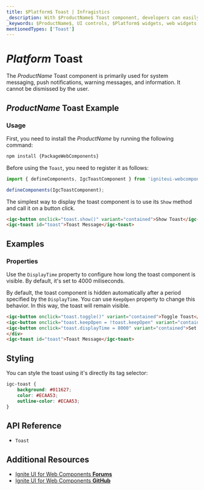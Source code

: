 ```yaml
---
title: $Platform$ Toast | Infragistics
_description: With $ProductName$ Toast component, developers can easily integrate a brief, single-line message within mobile and desktop applications.
_keywords: $ProductName$, UI controls, $Platform$ widgets, web widgets, UI widgets, $Platform$, Native $Platform$ Components Suite, Native $Platform$ Controls, Native $Platform$ Components Library, $Platform$ Toast components
mentionedTypes: ['Toast']
---
```


# $Platform$ Toast

The $ProductName$ Toast component is primarily used for system messaging, push notifications, warning messages, and information. It cannot be dismissed by the user.

## $ProductName$ Toast Example

<code-view style="height: 230px"
           data-demos-base-url="{environment:demosBaseUrl}"
           iframe-src="{environment:demosBaseUrl}/notifications/toast-overview" alt="$Platform$ Toast Example"
           github-src="notifications/toast/overview">
</code-view>

<div class="divider--half"></div>

### Usage

First, you need to install the $ProductName$ by running the following command:

```cmd
npm install {PackageWebComponents}
```

Before using the `Toast`, you need to register it as follows:

```ts
import { defineComponents, IgcToastComponent } from 'igniteui-webcomponents';

defineComponents(IgcToastComponent);
```

The simplest way to display the toast component is to use its `Show` method and call it on a button click.

```html
<igc-button onclick="toast.show()" variant="contained">Show Toast</igc-button>
<igc-toast id="toast">Toast Message</igc-toast>
```

## Examples

### Properties

Use the `DisplayTime` property to configure how long the toast component is visible. By default, it's set to 4000 miliseconds.

By default, the toast component is hidden automatically after a period specified by the `DisplayTime`. You can use `KeepOpen` property to change this behavior. In this way, the toast will remain visible.

```html
<igc-button onclick="toast.toggle()" variant="contained">Toggle Toast</igc-button>
<igc-button onclick="toast.keepOpen = !toast.keepOpen" variant="contained">Toggle keepOpen property</igc-button>
<igc-button onclick="toast.displayTime = 8000" variant="contained">Set DisplayTime to 8000</igc-button>
</div>
<igc-toast id="toast">Toast Message</igc-toast>
```

<code-view style="height: 230px"
           data-demos-base-url="{environment:dvDemosBaseUrl}"
           iframe-src="{environment:dvDemosBaseUrl}/notifications/toast-properties"
           alt="$Platform$ Toast Properties Example"
           github-src="notifications/toast/properties">
</code-view>

## Styling

You can style the toast using it's directly its tag selector:

```css
igc-toast {
    background: #011627;
    color: #ECAA53;
    outline-color: #ECAA53;
}
```

<code-view style="height: 230px"
           data-demos-base-url="{environment:dvDemosBaseUrl}"
           iframe-src="{environment:dvDemosBaseUrl}/notifications/toast-styling"
           alt="$Platform$ Toast Styling Example"
           github-src="notifications/toast/styling">
</code-view>

## API Reference

* `Toast`

<div class="divider--half"></div>

## Additional Resources

* [Ignite UI for Web Components **Forums**](https://www.infragistics.com/community/forums/f/ignite-ui-for-web-components)
* [Ignite UI for Web Components **GitHub**](https://github.com/IgniteUI/igniteui-webcomponents)
